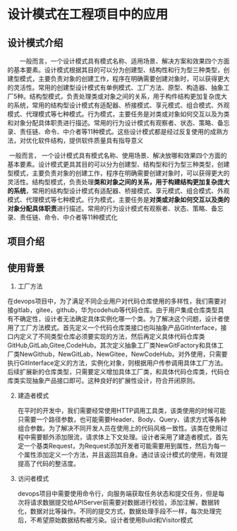 # 设计模式在工程项目中的应用

## 设计模式介绍

　　一般而言，一个设计模式具有模式名称、适用场景、解决方案和效果四个方面的基本要素。设计模式根据其目的可以分为创建型、结构性和行为型三种类型，创建型模式，主要负责对象的创建工作，程序在明确需要创建对象时，可以获得更大的灵活性。常用的创建型设计模式有单例模式、工厂方法、原型、构造器、抽象工厂5种。结构型模式，负责处理类或对象之间的关系，用于构件结构更加复杂庞大的系统，常用的结构型设计模式有适配器、桥接模式、享元模式、组合模式、外观模式、代理模式等七种模式。行为模式，主要任务是对类或对象如何交互以及为类和对象分配具体职责进行描述。常用的行为设计模式有观察者、状态、策略、备忘录、责任链、命令、中介者等11种模式。这些设计模式都是经过反复使用的成熟方法，对优化软件结构，提供软件质量具有指导意义



​	一般而言， 一个设计模式具有模式名称、使用场景、解决放哪和效果四个方面的基本要素。设计模式更具其目的可以分为创建型、结构型和行为型三种类型，创建型模式，主要负责对象的创建工作，程序在明确需要创建对象时，可以获得更大的灵活性。结构型模式，负责处理**类和对象之间的关系，用于构建结构更加复杂庞大的系统**，常用的结构型设计模式有适配器、桥接模式、享元模式、组合模式、外观模式、代理模式等七种模式。行为模式，主要任务是**对类或对象如何交互以及类的对象分配具体职责**进行描述。常用的行为设计模式有观察者、状态、策略、备忘录、责任链、命令、中介者等11种模式化





## 项目介绍





## 使用背景

1. 工厂方法

​		在devops项目中，为了满足不同企业用户对代码仓库使用的多样性，我们需要对接gitlab，gitee，github，华为codehub等代码仓库。由于用户集成仓库类型具有不确定性，设计者无法确定具体实例化哪一个类。为了解决这个问题，设计者使用了工厂方法模式。首先定义一个代码仓库类接口也叫抽象产品GitInterface，接口内定义了不同类型仓库必须要实现的方法，然后再定义具体代码仓库类GitHub,GitLab,Gitee,CodeHub。其次定义抽象工厂类NewGitFactory和具体工厂类NewGithub，NewGitLab，NewGitee，NewCodeHub。对外使用，只需要执行GitInterface定义的方法，实例化对象，则根据用户传参调用具体工厂方法。后续扩展新的仓库类型，只需要定义增加具体工厂类，和具体代码仓库类，代码仓库类实现抽象产品接口即可。这种良好的扩展性设计，符合开闭原则。

2. 建造者模式

   在平时的开发中，我们需要经常使用HTTP调用工具类，该类使用的时候可能只需要一个路径参数，也可能需要Header、Body、Query、请求方式等各种组合参数。为了解决不同开发人员在使用上的代码风格一致性。该类在使用过程中需要额外添加限流，请求体上下文处理。设计者采用了建造者模式，首先定一个基类Request，为Request添加开发者可能需要用到属性，然后为每一个属性添加定义一个方法，并且返回其自身。通过该设计模式的使用，有效提提高了代码的整洁度。

3. 访问者模式

   devops项目中需要使用命令行，向服务端获取任务状态和提交任务，但是每次将请求数据提交给APIServer前需要对数据进行校验，添加注解，数据转化，数据对比等操作。不同的提交方式，数据处理手段不一样，每次处理完后，不希望原始数据结构被污染。设计者使用Build和Visitor模式

